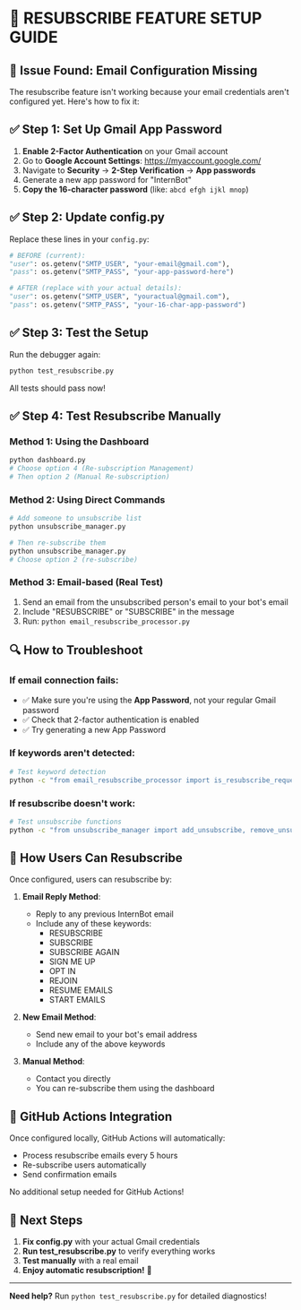 # 🔧 RESUBSCRIBE FEATURE SETUP GUIDE

## 🚨 **Issue Found**: Email Configuration Missing

The resubscribe feature isn't working because your email credentials aren't configured yet. Here's how to fix it:

## ✅ **Step 1: Set Up Gmail App Password**

1. **Enable 2-Factor Authentication** on your Gmail account
2. Go to **Google Account Settings**: https://myaccount.google.com/
3. Navigate to **Security** → **2-Step Verification** → **App passwords**
4. Generate a new app password for "InternBot"
5. **Copy the 16-character password** (like: `abcd efgh ijkl mnop`)

## ✅ **Step 2: Update config.py**

Replace these lines in your `config.py`:

```python
# BEFORE (current):
"user": os.getenv("SMTP_USER", "your-email@gmail.com"),
"pass": os.getenv("SMTP_PASS", "your-app-password-here")

# AFTER (replace with your actual details):
"user": os.getenv("SMTP_USER", "youractual@gmail.com"),
"pass": os.getenv("SMTP_PASS", "your-16-char-app-password")
```

## ✅ **Step 3: Test the Setup**

Run the debugger again:
```bash
python test_resubscribe.py
```

All tests should pass now!

## ✅ **Step 4: Test Resubscribe Manually**

### **Method 1: Using the Dashboard**
```bash
python dashboard.py
# Choose option 4 (Re-subscription Management)
# Then option 2 (Manual Re-subscription)
```

### **Method 2: Using Direct Commands**
```bash
# Add someone to unsubscribe list
python unsubscribe_manager.py

# Then re-subscribe them
python unsubscribe_manager.py
# Choose option 2 (re-subscribe)
```

### **Method 3: Email-based (Real Test)**
1. Send an email from the unsubscribed person's email to your bot's email
2. Include "RESUBSCRIBE" or "SUBSCRIBE" in the message
3. Run: `python email_resubscribe_processor.py`

## 🔍 **How to Troubleshoot**

### **If email connection fails:**
- ✅ Make sure you're using the **App Password**, not your regular Gmail password
- ✅ Check that 2-factor authentication is enabled
- ✅ Try generating a new App Password

### **If keywords aren't detected:**
```bash
# Test keyword detection
python -c "from email_resubscribe_processor import is_resubscribe_request; print(is_resubscribe_request('RESUBSCRIBE'))"
```

### **If resubscribe doesn't work:**
```bash
# Test unsubscribe functions
python -c "from unsubscribe_manager import add_unsubscribe, remove_unsubscribe, is_unsubscribed; email='test@test.com'; add_unsubscribe(email); print('Before:', is_unsubscribed(email)); remove_unsubscribe(email); print('After:', is_unsubscribed(email))"
```

## 📧 **How Users Can Resubscribe**

Once configured, users can resubscribe by:

1. **Email Reply Method**:
   - Reply to any previous InternBot email
   - Include any of these keywords:
     - RESUBSCRIBE
     - SUBSCRIBE
     - SUBSCRIBE AGAIN
     - SIGN ME UP
     - OPT IN
     - REJOIN
     - RESUME EMAILS
     - START EMAILS

2. **New Email Method**:
   - Send new email to your bot's email address
   - Include any of the above keywords

3. **Manual Method**:
   - Contact you directly
   - You can re-subscribe them using the dashboard

## 🤖 **GitHub Actions Integration**

Once configured locally, GitHub Actions will automatically:
- Process resubscribe emails every 5 hours
- Re-subscribe users automatically
- Send confirmation emails

No additional setup needed for GitHub Actions!

## 🎯 **Next Steps**

1. **Fix config.py** with your actual Gmail credentials
2. **Run test_resubscribe.py** to verify everything works
3. **Test manually** with a real email
4. **Enjoy automatic resubscription!** 🚀

---

**Need help?** Run `python test_resubscribe.py` for detailed diagnostics!
